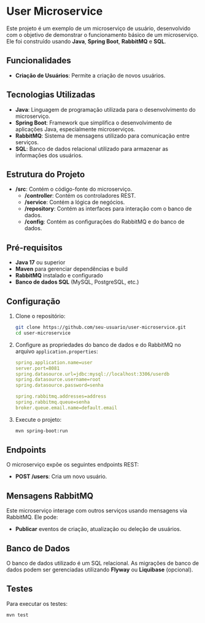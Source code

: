 # User Microservice

Este projeto é um exemplo de um microserviço de usuário, desenvolvido com o objetivo de demonstrar o funcionamento básico de um microserviço. Ele foi construído usando **Java**, **Spring Boot**, **RabbitMQ** e **SQL**.

## Funcionalidades

- **Criação de Usuários**: Permite a criação de novos usuários.

## Tecnologias Utilizadas

- **Java**: Linguagem de programação utilizada para o desenvolvimento do microserviço.
- **Spring Boot**: Framework que simplifica o desenvolvimento de aplicações Java, especialmente microserviços.
- **RabbitMQ**: Sistema de mensagens utilizado para comunicação entre serviços.
- **SQL**: Banco de dados relacional utilizado para armazenar as informações dos usuários.

## Estrutura do Projeto

- **/src**: Contém o código-fonte do microserviço.
  - **/controller**: Contém os controladores REST.
  - **/service**: Contém a lógica de negócios.
  - **/repository**: Contém as interfaces para interação com o banco de dados.
  - **/config**: Contém as configurações do RabbitMQ e do banco de dados.

## Pré-requisitos

- **Java 17** ou superior
- **Maven** para gerenciar dependências e build
- **RabbitMQ** instalado e configurado
- **Banco de dados SQL** (MySQL, PostgreSQL, etc.)

## Configuração

1. Clone o repositório:

    ```bash
    git clone https://github.com/seu-usuario/user-microservice.git
    cd user-microservice
    ```

2. Configure as propriedades do banco de dados e do RabbitMQ no arquivo `application.properties`:

    ```yaml
    spring.application.name=user
    server.port=8081
    spring.datasource.url=jdbc:mysql://localhost:3306/userdb
    spring.datasource.username=root
    spring.datasource.password=senha

    spring.rabbitmq.addresses=address
    spring.rabbitmq.queue=senha
    broker.queue.email.name=default.email
    ```

3. Execute o projeto:

    ```bash
    mvn spring-boot:run
    ```

## Endpoints

O microserviço expõe os seguintes endpoints REST:

- **POST /users**: Cria um novo usuário.

## Mensagens RabbitMQ

Este microserviço interage com outros serviços usando mensagens via RabbitMQ. Ele pode:

- **Publicar** eventos de criação, atualização ou deleção de usuários.

## Banco de Dados

O banco de dados utilizado é um SQL relacional. As migrações de banco de dados podem ser gerenciadas utilizando **Flyway** ou **Liquibase** (opcional).

## Testes

Para executar os testes:

```bash
mvn test
 
